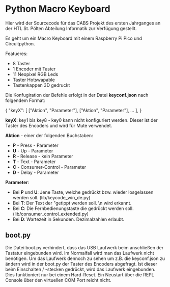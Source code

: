 # Python Macro Keyboard

Hier wird der Sourcecode für das CABS Projekt des ersten Jahrganges an der HTL St. Pölten Abteilung Informatik zur Verfügung gestellt.

Es geht um ein Macro Keyboard mit einem Raspberry Pi Pico und Circuitpython.

Featueres:
  * 8 Taster
  * 1 Encoder mit Taster
  * 11 Neopixel RGB Leds
  * Taster Hotswapable
  * Tastenkappen 3D gedruckt


Die Konfugiration der Befehle erfolgt in der Datei **keyconf.json** nach folgendem Format:

{
 "keyX": [
     ["Aktion", "Parameter"],
     ["Aktion", "Parameter"],
     ...
     ],
}

**keyX**: key1 bis key8 - key0 kann nicht konfiguriert werden. Dieser ist der Taster des Encoders und wird für Mute verwendet.

**Aktion** - einer der folgenden Buchstaben:
  * **P** - Press - Parameter
  * **U** - Up - Parameter
  * **R** - Release - kein Parameter
  * **T** - Text - Parameter 
  * **C** - Consumer-Control - Parameter
  * **D** - Delay - Parameter

**Parameter**:
  * Bei **P** und **U**: Jene Taste, welche gedrückt bzw. wieder losgelassen werden soll. (lib/keycode_win_de.py)
  * Bei **T**: Der Text der "getippt werden soll. \n wird erkannt. 
  * Bei **C**: Die Fernbedienungstaste die gedrückt werden soll. (lib/consumer_control_extended.py)
  * Bei **D**: Wartezeit in Sekunden. Dezimalzahlen erlaubt.

  ## boot.py
  Die Datei boot.py verhindert, dass das USB Laufwerk beim anschließen der Tastatur eingebunden wird. Im Normalfall wird
  man das Laufwerk nicht benötigen.
  Um das Laufwerk dennoch zu sehen um z.B. die keyconf.json zu ändern wird in der boot.py der Taster des Encoders abgefragt.
  Ist dieser beim Einschalten / -stecken gedrückt, wird das Laufwerk eingebunden. Dies funktioniert nur bei einem Hard-Reset.
  Ein Neustart über die REPL Console über den virtuellen COM Port reicht nicht.